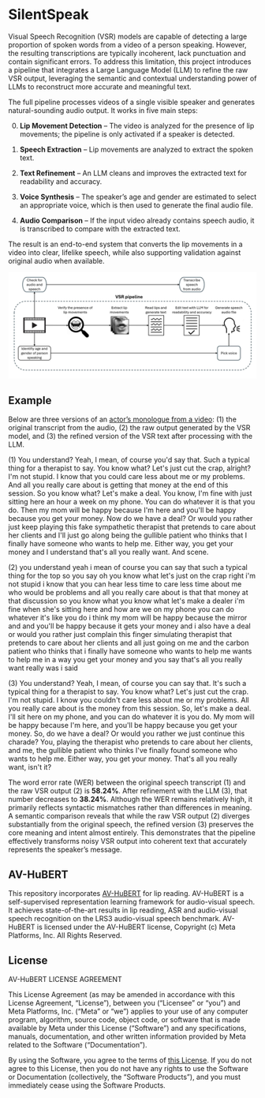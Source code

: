 # SilentSpeak
Visual Speech Recognition (VSR) models are capable of detecting a large proportion of spoken words from a video of a person speaking. However, the resulting transcriptions are typically incoherent, lack punctuation and contain significant errors. To address this limitation, this project introduces a pipeline that integrates a Large Language Model (LLM) to refine the raw VSR output, leveraging the semantic and contextual understanding power of LLMs to reconstruct more accurate and meaningful text.

The full pipeline processes videos of a single visible speaker and generates natural-sounding audio output. It works in five main steps:

0. **Lip Movement Detection** – The video is analyzed for the presence of lip movements; the pipeline is only activated if a speaker is detected.

1. **Speech Extraction** – Lip movements are analyzed to extract the spoken text.

2. **Text Refinement** – An LLM cleans and improves the extracted text for readability and accuracy.

3. **Voice Synthesis** – The speaker’s age and gender are estimated to select an appropriate voice, which is then used to generate the final audio file.

4. **Audio Comparison** – If the input video already contains speech audio, it is transcribed to compare with the extracted text.

The result is an end-to-end system that converts the lip movements in a video into clear, lifelike speech, while also supporting validation against original audio when available.

![](https://github.com/ssever23/SilentSpeak/blob/main/VSR%20pipeline.jpg)

## Example

Below are three versions of an [actor’s monologue from a video](https://www.youtube.com/watch?v=YDhszbGqBmk): (1) the original transcript from the audio, (2) the raw output generated by the VSR model, and (3) the refined version of the VSR text after processing with the LLM.

(1)  You understand? Yeah, I mean, of course you'd say that. Such a typical thing for a therapist to say. You know what? Let's just cut the crap, alright? I'm not stupid. I know that you could care less about me or my problems. And all you really care about is getting that money at the end of this session. So you know what? Let's make a deal. You know, I'm fine with just sitting here an hour a week on my phone. You can do whatever it is that you do. Then my mom will be happy because I'm here and you'll be happy because you get your money. Now do we have a deal? Or would you rather just keep playing this fake sympathetic therapist that pretends to care about her clients and I'll just go along being the gullible patient who thinks that I finally have someone who wants to help me. Either way, you get your money and I understand that's all you really want. And scene.

(2) you understand yeah i mean of course you can say that such a typical thing for the top so you say oh you know what let's just on the crap right i'm not stupid i know that you can hear less time to care less time about me who would be problems and all you really care about is that that money at that discussion so you know what you know what let's make a dealer i'm fine when she's sitting here and how are we on my phone you can do whatever it's like you do i think my mom will be happy because the mirror and and you'll be happy because it gets your money and i also have a deal or would you rather just complain this finger simulating therapist that pretends to care about her clients and all just going on me and the carbon patient who thinks that i finally have someone who wants to help me wants to help me in a way you get your money and you say that's all you really want really was i said

(3) You understand? Yeah, I mean, of course you can say that. It's such a typical thing for a therapist to say. You know what? Let's just cut the crap. I'm not stupid. I know you couldn't care less about me or my problems. All you really care about is the money from this session. So, let's make a deal. I'll sit here on my phone, and you can do whatever it is you do. My mom will be happy because I'm here, and you'll be happy because you get your money. So, do we have a deal? Or would you rather we just continue this charade? You, playing the therapist who pretends to care about her clients, and me, the gullible patient who thinks I've finally found someone who wants to help me. Either way, you get your money. That's all you really want, isn't it?

The word error rate (WER) between the original speech transcript (1) and the raw VSR output (2) is **58.24%**. After refinement with the LLM (3), that number decreases to **38.24%**. Although the WER remains relatively high, it primarily reflects syntactic mismatches rather than differences in meaning. A semantic comparison reveals that while the raw VSR output (2) diverges substantially from the original speech, the refined version (3) preserves the core meaning and intent almost entirely. This demonstrates that the pipeline effectively transforms noisy VSR output into coherent text that accurately represents the speaker’s message.

## AV-HuBERT

This repository incorporates [AV-HuBERT](https://github.com/facebookresearch/av_hubert) for lip reading. AV-HuBERT is a self-supervised representation learning framework for audio-visual speech. It achieves state-of-the-art results in lip reading, ASR and audio-visual speech recognition on the LRS3 audio-visual speech benchmark. AV-HuBERT is licensed under the AV-HuBERT license, Copyright (c) Meta Platforms, Inc. All Rights Reserved.

## License

AV-HuBERT LICENSE AGREEMENT

This License Agreement (as may be amended in accordance with this License
Agreement, “License”), between you (“Licensee” or “you”) and Meta Platforms,
Inc. (“Meta” or “we”) applies to your use of any computer program, algorithm,
source code, object code, or software that is made available by Meta under this
License (“Software”) and any specifications, manuals, documentation, and other
written information provided by Meta related to the Software (“Documentation”).

By using the Software, you agree to the terms of [this
License](https://github.com/ssever23/SilentSpeak?tab=License-1-ov-file). If
you do not agree to this License, then you do not have any rights to use the
Software or Documentation (collectively, the “Software Products”), and you must
immediately cease using the Software Products.